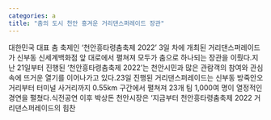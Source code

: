 ```yaml
---
categories: a
title: "춤의 도시 천안 흥겨운 거리댄스퍼레이드 장관"
---
```

대한민국 대표 춤 축제인 ‘천안흥타령춤축제 2022’ 3일 차에 개최된 거리댄스퍼레이드가 신부동 신세계백화점 앞 대로에서 펼쳐져 모두가 춤으로 하나되는 장관을 이뤘다.지난 21일부터 진행된 ‘천안흥타령춤축제 2022’는 천안시민과 많은 관람객의 참여와 관심 속에 뜨거운 열기를 이어나가고 있다.23일 진행된 거리댄스퍼레이드는 신부동 방죽안오거리부터 터미널 사거리까지 0.55km 구간에서 펼쳐져 23개 팀 1,000여 명이 열정적인 경연을 펼쳤다.식전공연 이후 박상돈 천안시장은 ‘지금부터 천안흥타령춤축제 2022 거리댄스퍼레이드의 힘찬